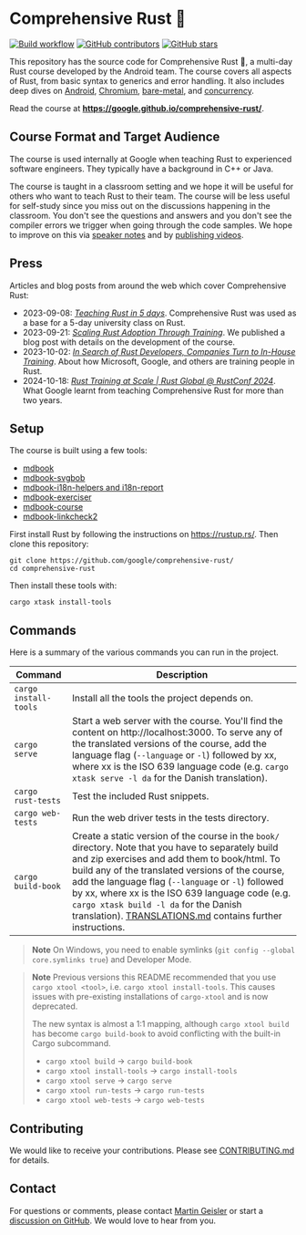 # Comprehensive Rust 🦀

[![Build workflow](https://img.shields.io/github/actions/workflow/status/google/comprehensive-rust/build.yml?style=flat-square)](https://github.com/google/comprehensive-rust/actions/workflows/build.yml?query=branch%3Amain)
[![GitHub contributors](https://img.shields.io/github/contributors/google/comprehensive-rust?style=flat-square)](https://github.com/google/comprehensive-rust/graphs/contributors)
[![GitHub stars](https://img.shields.io/github/stars/google/comprehensive-rust?style=flat-square)](https://github.com/google/comprehensive-rust/stargazers)

This repository has the source code for Comprehensive Rust 🦀, a multi-day Rust
course developed by the Android team. The course covers all aspects of Rust,
from basic syntax to generics and error handling. It also includes deep dives on
[Android], [Chromium], [bare-metal], and [concurrency].

[Android]: https://google.github.io/comprehensive-rust/android.html
[Chromium]: https://google.github.io/comprehensive-rust/chromium.html
[bare-metal]: https://google.github.io/comprehensive-rust/bare-metal.html
[concurrency]: https://google.github.io/comprehensive-rust/concurrency.html

Read the course at **https://google.github.io/comprehensive-rust/**.

## Course Format and Target Audience

The course is used internally at Google when teaching Rust to experienced
software engineers. They typically have a background in C++ or Java.

The course is taught in a classroom setting and we hope it will be useful for
others who want to teach Rust to their team. The course will be less useful for
self-study since you miss out on the discussions happening in the classroom. You
don't see the questions and answers and you don't see the compiler errors we
trigger when going through the code samples. We hope to improve on this via
[speaker notes](https://github.com/google/comprehensive-rust/issues/53) and by
[publishing videos](https://github.com/google/comprehensive-rust/issues/52).

## Press

Articles and blog posts from around the web which cover Comprehensive Rust:

- 2023-09-08:
  _[Teaching Rust in 5 days](https://mo8it.com/blog/teaching-rust/)_.
  Comprehensive Rust was used as a base for a 5-day university class on Rust.
- 2023-09-21:
  _[Scaling Rust Adoption Through Training](https://security.googleblog.com/2023/09/scaling-rust-adoption-through-training.html)_.
  We published a blog post with details on the development of the course.
- 2023-10-02:
  _[In Search of Rust Developers, Companies Turn to In-House Training](https://www.darkreading.com/application-security/google-microsoft-take-refuge-in-rust-languages-better-security)_.
  About how Microsoft, Google, and others are training people in Rust.
- 2024-10-18:
  _[Rust Training at Scale | Rust Global @ RustConf 2024](https://youtu.be/7h5KyMqt2-Q?si=4M99HdWWxMaqN8Zr)_.
  What Google learnt from teaching Comprehensive Rust for more than two years.

## Setup

The course is built using a few tools:

- [mdbook](https://github.com/rust-lang/mdBook)
- [mdbook-svgbob](https://github.com/boozook/mdbook-svgbob)
- [mdbook-i18n-helpers and i18n-report](https://github.com/google/mdbook-i18n-helpers)
- [mdbook-exerciser](mdbook-exerciser/)
- [mdbook-course](mdbook-course/)
- [mdbook-linkcheck2](https://github.com/marxin/mdbook-linkcheck2)

First install Rust by following the instructions on https://rustup.rs/. Then
clone this repository:

```shell
git clone https://github.com/google/comprehensive-rust/
cd comprehensive-rust
```

Then install these tools with:

```shell
cargo xtask install-tools
```

## Commands

Here is a summary of the various commands you can run in the project.

| Command               | Description                                                                                                                                                                                                                                                                                                                                                                                                                                  |
| --------------------- | -------------------------------------------------------------------------------------------------------------------------------------------------------------------------------------------------------------------------------------------------------------------------------------------------------------------------------------------------------------------------------------------------------------------------------------------- |
| `cargo install-tools` | Install all the tools the project depends on.                                                                                                                                                                                                                                                                                                                                                                                                |
| `cargo serve`         | Start a web server with the course. You'll find the content on http://localhost:3000. To serve any of the translated versions of the course, add the language flag (`--language` or `-l`) followed by xx, where xx is the ISO 639 language code (e.g. `cargo xtask serve -l da` for the Danish translation).                                                                                                                                 |
| `cargo rust-tests`    | Test the included Rust snippets.                                                                                                                                                                                                                                                                                                                                                                                                             |
| `cargo web-tests`     | Run the web driver tests in the tests directory.                                                                                                                                                                                                                                                                                                                                                                                             |
| `cargo build-book`    | Create a static version of the course in the `book/` directory. Note that you have to separately build and zip exercises and add them to book/html. To build any of the translated versions of the course, add the language flag (`--language` or `-l`) followed by xx, where xx is the ISO 639 language code (e.g. `cargo xtask build -l da` for the Danish translation). [TRANSLATIONS.md](TRANSLATIONS.md) contains further instructions. |

> **Note** On Windows, you need to enable symlinks
> (`git config --global core.symlinks true`) and Developer Mode.

> **Note** Previous versions this README recommended that you use
> `cargo xtool <tool>`, i.e. `cargo xtool install-tools`. This causes issues
> with pre-existing installations of `cargo-xtool` and is now deprecated.
>
> The new syntax is almost a 1:1 mapping, although `cargo xtool build` has
> become `cargo build-book` to avoid conflicting with the built-in Cargo
> subcommand.
>
> - `cargo xtool build` -> `cargo build-book`
> - `cargo xtool install-tools` -> `cargo install-tools`
> - `cargo xtool serve` -> `cargo serve`
> - `cargo xtool run-tests` -> `cargo run-tests`
> - `cargo xtool web-tests` -> `cargo web-tests`

## Contributing

We would like to receive your contributions. Please see
[CONTRIBUTING.md](CONTRIBUTING.md) for details.

## Contact

For questions or comments, please contact
[Martin Geisler](mailto:mgeisler@google.com) or start a
[discussion on GitHub](https://github.com/google/comprehensive-rust/discussions).
We would love to hear from you.

